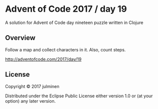 # Advent of Code 2017 / day 19

A solution for Advent of Code day nineteen puzzle written in Clojure

## Overview

Follow a map and collect characters in it. Also, count steps.

<http://adventofcode.com/2017/day/19>

## License

Copyright © 2017 julminen

Distributed under the Eclipse Public License either version 1.0 or (at
your option) any later version.
